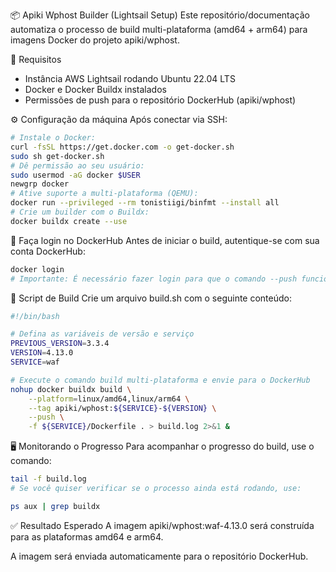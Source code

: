 📦 Apiki Wphost Builder (Lightsail Setup)
Este repositório/documentação automatiza o processo de build multi-plataforma (amd64 + arm64) para imagens Docker do projeto apiki/wphost.

🚀 Requisitos
- Instância AWS Lightsail rodando Ubuntu 22.04 LTS
- Docker e Docker Buildx instalados
- Permissões de push para o repositório DockerHub (apiki/wphost)

⚙️ Configuração da máquina
Após conectar via SSH:

```bash
# Instale o Docker:
curl -fsSL https://get.docker.com -o get-docker.sh
sudo sh get-docker.sh
# Dê permissão ao seu usuário:
sudo usermod -aG docker $USER
newgrp docker
# Ative suporte a multi-plataforma (QEMU):
docker run --privileged --rm tonistiigi/binfmt --install all
# Crie um builder com o Buildx:
docker buildx create --use
```

🔐 Faça login no DockerHub
Antes de iniciar o build, autentique-se com sua conta DockerHub:

```bash
docker login
# Importante: É necessário fazer login para que o comando --push funcione corretamente e envie as imagens para o DockerHub.
```

📜 Script de Build
Crie um arquivo build.sh com o seguinte conteúdo:

```bash
#!/bin/bash

# Defina as variáveis de versão e serviço
PREVIOUS_VERSION=3.3.4
VERSION=4.13.0
SERVICE=waf

# Execute o comando build multi-plataforma e envie para o DockerHub
nohup docker buildx build \
    --platform=linux/amd64,linux/arm64 \
    --tag apiki/wphost:${SERVICE}-${VERSION} \
    --push \
    -f ${SERVICE}/Dockerfile . > build.log 2>&1 &

```

🖥️ Monitorando o Progresso
Para acompanhar o progresso do build, use o comando:

```bash
tail -f build.log
# Se você quiser verificar se o processo ainda está rodando, use:

ps aux | grep buildx
```

✅ Resultado Esperado
A imagem apiki/wphost:waf-4.13.0 será construída para as plataformas amd64 e arm64.

A imagem será enviada automaticamente para o repositório DockerHub.
